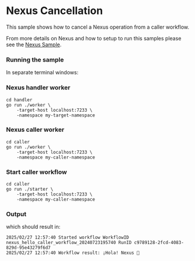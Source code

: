 # Nexus Cancellation

This sample shows how to cancel a Nexus operation from a caller workflow.

From more details on Nexus and how to setup to run this samples please see the [Nexus Sample](../nexus/README.md).

### Running the sample

In separate terminal windows:

### Nexus handler worker

```
cd handler
go run ./worker \
    -target-host localhost:7233 \
    -namespace my-target-namespace
```

### Nexus caller worker

```
cd caller
go run ./worker \
    -target-host localhost:7233 \
    -namespace my-caller-namespace
```

### Start caller workflow

```
cd caller
go run ./starter \
    -target-host localhost:7233 \
    -namespace my-caller-namespace
```

### Output

which should result in:
```
2025/02/27 12:57:40 Started workflow WorkflowID nexus_hello_caller_workflow_20240723195740 RunID c9789128-2fcd-4083-829d-95e43279f6d7
2025/02/27 12:57:40 Workflow result: ¡Hola! Nexus 👋
```
